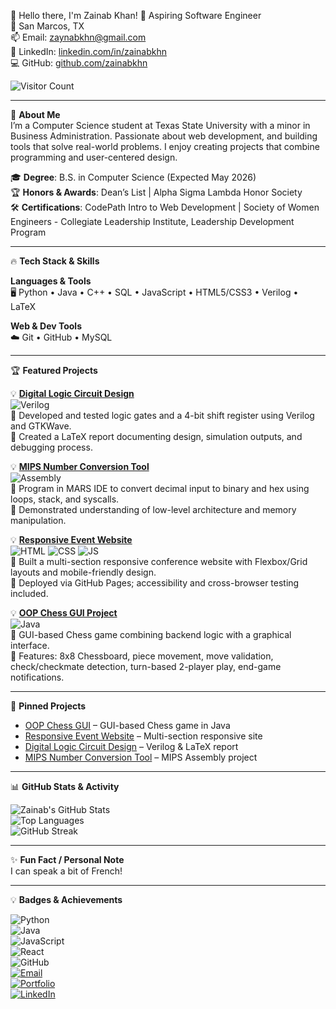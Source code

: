 👋 Hello there, I'm Zainab Khan!
🚀 Aspiring Software Engineer  
📍 San Marcos, TX  
📫 Email: zaynabkhn@gmail.com  
🔗 LinkedIn: [linkedin.com/in/zainabkhn](https://linkedin.com/in/zaynabkhn)  
💻 GitHub: [github.com/zainabkhn](https://github.com/zaynabkhn)  


![Visitor Count](https://profile-counter.glitch.me/zaynabkhn/count.svg)

---

🌟 **About Me**  
I’m a Computer Science student at Texas State University with a minor in Business Administration. Passionate about web development, and building tools that solve real-world problems. I enjoy creating projects that combine programming and user-centered design.

🎓 **Degree**: B.S. in Computer Science (Expected May 2026)  
🏆 **Honors & Awards**: Dean’s List | Alpha Sigma Lambda Honor Society  
🛠️ **Certifications**: CodePath Intro to Web Development | Society of Women Engineers - Collegiate Leadership Institute, Leadership Development Program

---

🔥 **Tech Stack & Skills**  

**Languages & Tools**  
🖥️ Python • Java • C++ • SQL • JavaScript • HTML5/CSS3 • Verilog • LaTeX  

**Web & Dev Tools**  
☁️ Git • GitHub • MySQL  

---

🏆 **Featured Projects**  

💡 **[Digital Logic Circuit Design](https://github.com/zaynabkhn/verilog-digital-design-report)**  
![Verilog](https://img.shields.io/badge/Verilog-EF9421?style=flat-square&logo=verilog&logoColor=white)  
🔹 Developed and tested logic gates and a 4-bit shift register using Verilog and GTKWave.  
🔹 Created a LaTeX report documenting design, simulation outputs, and debugging process.  

💡 **[MIPS Number Conversion Tool](https://github.com/zaynabkhn/mips-number-conversion-tool)**  
![Assembly](https://img.shields.io/badge/MIPS-007ACC?style=flat-square&logo=assemblyscript&logoColor=white)  
🔹 Program in MARS IDE to convert decimal input to binary and hex using loops, stack, and syscalls.  
🔹 Demonstrated understanding of low-level architecture and memory manipulation.  

💡 **[Responsive Event Website](https://github.com/zaynabkhn/codepath-web101-event)**  
![HTML](https://img.shields.io/badge/HTML-E34F26?style=flat-square&logo=html5&logoColor=white) ![CSS](https://img.shields.io/badge/CSS-1572B6?style=flat-square&logo=css3&logoColor=white) ![JS](https://img.shields.io/badge/JS-F7DF1E?style=flat-square&logo=javascript&logoColor=black)  
🔹 Built a multi-section responsive conference website with Flexbox/Grid layouts and mobile-friendly design.  
🔹 Deployed via GitHub Pages; accessibility and cross-browser testing included.  

💡 **[OOP Chess GUI Project](https://github.com/zaynabkhn/OOP-Chess-GUI)**  
![Java](https://img.shields.io/badge/Java-007396?style=flat-square&logo=java&logoColor=white)  
🔹 GUI-based Chess game combining backend logic with a graphical interface.  
🔹 Features: 8x8 Chessboard, piece movement, move validation, check/checkmate detection, turn-based 2-player play, end-game notifications.  

--- 

📌 **Pinned Projects**  
- [OOP Chess GUI](https://github.com/zaynabkhn/OOP-Chess-GUI) – GUI-based Chess game in Java  
- [Responsive Event Website](https://github.com/zaynabkhn/codepath-web101-event) – Multi-section responsive site  
- [Digital Logic Circuit Design](https://github.com/zaynabkhn/verilog-digital-design-report) – Verilog & LaTeX report  
- [MIPS Number Conversion Tool](https://github.com/zaynabkhn/mips-number-conversion-tool) – MIPS Assembly project  


---

📊 **GitHub Stats & Activity**  

![Zainab's GitHub Stats](https://github-readme-stats.vercel.app/api?username=zaynabkhn&show_icons=true&theme=radical)  
![Top Languages](https://github-readme-stats.vercel.app/api/top-langs/?username=zaynabkhn&layout=compact&theme=radical)  
![GitHub Streak](https://github-readme-streak-stats.herokuapp.com/?user=zaynabkhn&theme=radical)


---

✨ **Fun Fact / Personal Note**  
I can speak a bit of French!

---

💡 **Badges & Achievements**  

![Python](https://img.shields.io/badge/-Python-3776AB?style=flat-square&logo=python&logoColor=white)  
![Java](https://img.shields.io/badge/-Java-007396?style=flat-square&logo=java&logoColor=white)  
![JavaScript](https://img.shields.io/badge/-JavaScript-F7DF1E?style=flat-square&logo=javascript&logoColor=black)  
![React](https://img.shields.io/badge/-React-61DAFB?style=flat-square&logo=react&logoColor=black)  
![GitHub](https://img.shields.io/badge/-GitHub-181717?style=flat-square&logo=github&logoColor=white)  
[![Email](https://img.shields.io/badge/Email-zaynabkhn@gmail.com-c14438?style=flat-square&logo=gmail&logoColor=white)](mailto:zaynabkhn@gmail.com)  
[![Portfolio](https://img.shields.io/badge/Portfolio-YourPortfolio.com-blue?style=flat-square)](https://YourPortfolio.com)  
[![LinkedIn](https://img.shields.io/badge/LinkedIn-zaynabkhn-blue?style=flat-square&logo=linkedin&logoColor=white)](https://linkedin.com/in/zaynabkhn)
